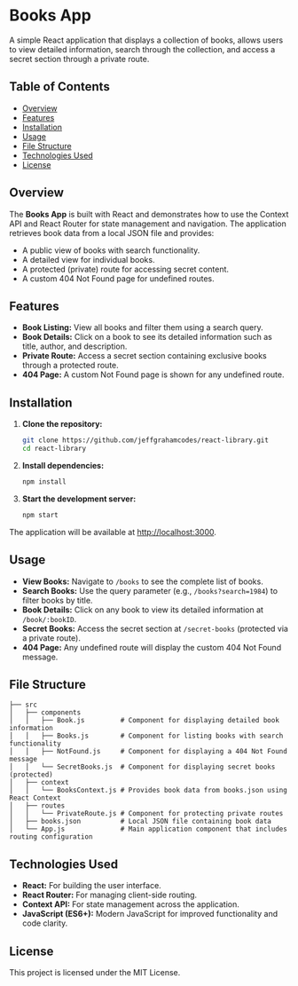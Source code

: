 # Books App

A simple React application that displays a collection of books, allows users to view detailed information, search through the collection, and access a secret section through a private route.

## Table of Contents

- [Overview](#overview)
- [Features](#features)
- [Installation](#installation)
- [Usage](#usage)
- [File Structure](#file-structure)
- [Technologies Used](#technologies-used)
- [License](#license)

## Overview

The **Books App** is built with React and demonstrates how to use the Context API and React Router for state management and navigation. The application retrieves book data from a local JSON file and provides:

- A public view of books with search functionality.
- A detailed view for individual books.
- A protected (private) route for accessing secret content.
- A custom 404 Not Found page for undefined routes.

## Features

- **Book Listing:** View all books and filter them using a search query.
- **Book Details:** Click on a book to see its detailed information such as title, author, and description.
- **Private Route:** Access a secret section containing exclusive books through a protected route.
- **404 Page:** A custom Not Found page is shown for any undefined route.

## Installation

1. **Clone the repository:**

   ```bash
   git clone https://github.com/jeffgrahamcodes/react-library.git
   cd react-library
   ```

2. **Install dependencies:**

   ```bash
   npm install
   ```

3. **Start the development server:**

   ```bash
   npm start
   ```

The application will be available at [http://localhost:3000](http://localhost:3000).

## Usage

- **View Books:** Navigate to `/books` to see the complete list of books.
- **Search Books:** Use the query parameter (e.g., `/books?search=1984`) to filter books by title.
- **Book Details:** Click on any book to view its detailed information at `/book/:bookID`.
- **Secret Books:** Access the secret section at `/secret-books` (protected via a private route).
- **404 Page:** Any undefined route will display the custom 404 Not Found message.

## File Structure

    ├── src
    │   ├── components
    │   │   ├── Book.js         # Component for displaying detailed book information
    │   │   ├── Books.js        # Component for listing books with search functionality
    │   │   ├── NotFound.js     # Component for displaying a 404 Not Found message
    │   │   └── SecretBooks.js  # Component for displaying secret books (protected)
    │   ├── context
    │   │   └── BooksContext.js # Provides book data from books.json using React Context
    │   ├── routes
    │   │   └── PrivateRoute.js # Component for protecting private routes
    │   ├── books.json          # Local JSON file containing book data
    │   └── App.js              # Main application component that includes routing configuration

## Technologies Used

- **React:** For building the user interface.
- **React Router:** For managing client-side routing.
- **Context API:** For state management across the application.
- **JavaScript (ES6+):** Modern JavaScript for improved functionality and code clarity.

## License

This project is licensed under the MIT License.

